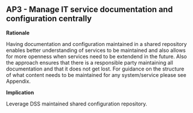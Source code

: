 ## AP3 - Manage IT service documentation and configuration centrally

**Rationale**

Having documentation and configuration maintained in a shared repository enables better understanding of services to be maintained and also allows for more openness when services need to be extendend in the future. Also the approach ensures that there is a responsible party maintaining all documentation and that it does not get lost. For guidance on the structure of what content needs to be maintained for any system/service please see Appendix.

**Implication**

Leverage DSS maintained shared configuration repository.
